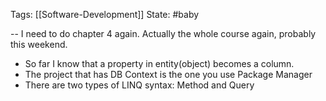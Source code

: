 Tags: [[Software-Development]]
State: #baby 

-- I need to do chapter 4 again. Actually the whole course again, probably this weekend.

- So far I know that a property in entity(object) becomes a column.
- The project that has DB Context is the one you use Package Manager
- There are two types of LINQ syntax: Method and Query